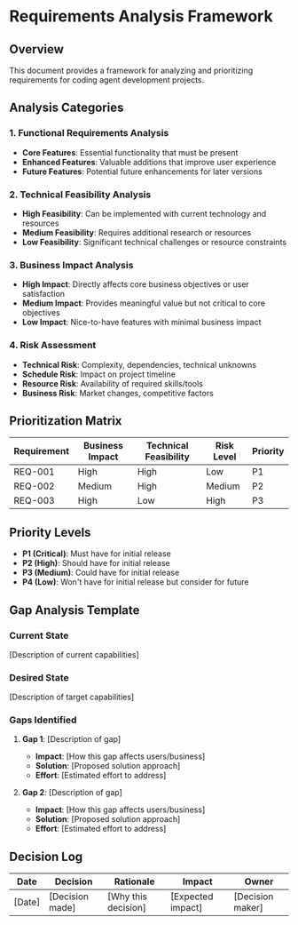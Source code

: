 # Requirements Analysis Framework

## Overview
This document provides a framework for analyzing and prioritizing requirements for coding agent development projects.

## Analysis Categories

### 1. Functional Requirements Analysis
- **Core Features**: Essential functionality that must be present
- **Enhanced Features**: Valuable additions that improve user experience
- **Future Features**: Potential future enhancements for later versions

### 2. Technical Feasibility Analysis
- **High Feasibility**: Can be implemented with current technology and resources
- **Medium Feasibility**: Requires additional research or resources
- **Low Feasibility**: Significant technical challenges or resource constraints

### 3. Business Impact Analysis
- **High Impact**: Directly affects core business objectives or user satisfaction
- **Medium Impact**: Provides meaningful value but not critical to core objectives
- **Low Impact**: Nice-to-have features with minimal business impact

### 4. Risk Assessment
- **Technical Risk**: Complexity, dependencies, technical unknowns
- **Schedule Risk**: Impact on project timeline
- **Resource Risk**: Availability of required skills/tools
- **Business Risk**: Market changes, competitive factors

## Prioritization Matrix

| Requirement | Business Impact | Technical Feasibility | Risk Level | Priority |
|-------------|----------------|----------------------|------------|----------|
| REQ-001     | High           | High                 | Low        | P1       |
| REQ-002     | Medium         | High                 | Medium     | P2       |
| REQ-003     | High           | Low                  | High       | P3       |

## Priority Levels
- **P1 (Critical)**: Must have for initial release
- **P2 (High)**: Should have for initial release
- **P3 (Medium)**: Could have for initial release
- **P4 (Low)**: Won't have for initial release but consider for future

## Gap Analysis Template

### Current State
[Description of current capabilities]

### Desired State
[Description of target capabilities]

### Gaps Identified
1. **Gap 1**: [Description of gap]
   - **Impact**: [How this gap affects users/business]
   - **Solution**: [Proposed solution approach]
   - **Effort**: [Estimated effort to address]

2. **Gap 2**: [Description of gap]
   - **Impact**: [How this gap affects users/business]
   - **Solution**: [Proposed solution approach]
   - **Effort**: [Estimated effort to address]

## Decision Log

| Date | Decision | Rationale | Impact | Owner |
|------|----------|-----------|--------|-------|
| [Date] | [Decision made] | [Why this decision] | [Expected impact] | [Decision maker] |